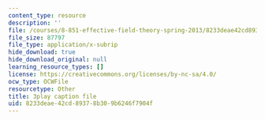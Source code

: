```yaml
---
content_type: resource
description: ''
file: /courses/8-851-effective-field-theory-spring-2013/8233deae42cd89378b309b6246f7904f_AFQnH_upWBY.srt
file_size: 87797
file_type: application/x-subrip
hide_download: true
hide_download_original: null
learning_resource_types: []
license: https://creativecommons.org/licenses/by-nc-sa/4.0/
ocw_type: OCWFile
resourcetype: Other
title: 3play caption file
uid: 8233deae-42cd-8937-8b30-9b6246f7904f
---
```

